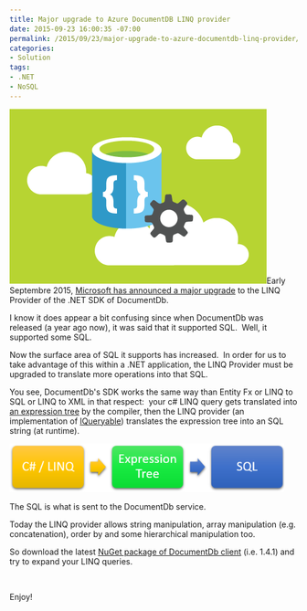 ```yaml
---
title: Major upgrade to Azure DocumentDB LINQ provider
date: 2015-09-23 16:00:35 -07:00
permalink: /2015/09/23/major-upgrade-to-azure-documentdb-linq-provider/
categories:
- Solution
tags:
- .NET
- NoSQL
---
```

<a href="/assets/posts/2015/3/major-upgrade-to-azure-documentdb-linq-provider/ic7912891.png"><img class="size-full wp-image-1172 alignright" src="/assets/posts/2015/3/major-upgrade-to-azure-documentdb-linq-provider/ic7912891.png" alt="IC791289[1]" width="450" height="306" /></a>Early Septembre 2015, <a href="http://azure.microsoft.com/en-us/blog/azure-documentdb-s-linq-provider-just-got-better/" target="_blank">Microsoft has announced a major upgrade</a> to the LINQ Provider of the .NET SDK of DocumentDb.

I know it does appear a bit confusing since when DocumentDb was released (a year ago now), it was said that it supported SQL.  Well, it supported some SQL.

Now the surface area of SQL it supports has increased.  In order for us to take advantage of this within a .NET application, the LINQ Provider must be upgraded to translate more operations into that SQL.

You see, DocumentDb's SDK works the same way than Entity Fx or LINQ to SQL or LINQ to XML in that respect:  your c# LINQ query gets translated into <a href="http://vincentlauzon.com/2011/12/16/expression-trees-blog-series/">an expression tree</a> by the compiler, then the LINQ provider (an implementation of <a href="https://msdn.microsoft.com/en-us/library/vstudio/bb351562%28v=vs.100%29.aspx?f=255&amp;MSPPError=-2147217396" target="_blank">IQueryable</a>) translates the expression tree into an SQL string (at runtime).

<a href="/assets/posts/2015/3/major-upgrade-to-azure-documentdb-linq-provider/linq.png"><img class="alignnone size-full wp-image-1249" src="/assets/posts/2015/3/major-upgrade-to-azure-documentdb-linq-provider/linq.png" alt="LINQ" width="481" height="85" /></a>

The SQL is what is sent to the DocumentDb service.

Today the LINQ provider allows string manipulation, array manipulation (e.g. concatenation), order by and some hierarchical manipulation too.

So download the latest <a href="https://www.nuget.org/packages/Microsoft.Azure.DocumentDB/" target="_blank">NuGet package of DocumentDb client</a> (i.e. 1.4.1) and try to expand your LINQ queries.

&nbsp;

Enjoy!
